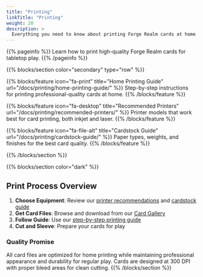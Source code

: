 ```yaml
---
title: "Printing"
linkTitle: "Printing"
weight: 20
description: >
  Everything you need to know about printing Forge Realm cards at home.
---
```


<div class="mt-4"></div>

{{% pageinfo %}}
Learn how to print high-quality Forge Realm cards for tabletop play.
{{% /pageinfo %}}

{{% blocks/section color="secondary" type="row" %}}

{{% blocks/feature icon="fa-print" title="Home Printing Guide" url="/docs/printing/home-printing-guide/" %}}
Step-by-step instructions for printing professional-quality cards at home.
{{% /blocks/feature %}}

{{% blocks/feature icon="fa-desktop" title="Recommended Printers" url="/docs/printing/recommended-printers/" %}}
Printer models that work best for card printing, both inkjet and laser.
{{% /blocks/feature %}}

{{% blocks/feature icon="fa-file-alt" title="Cardstock Guide" url="/docs/printing/cardstock-guide/" %}}
Paper types, weights, and finishes for the best card quality.
{{% /blocks/feature %}}

{{% /blocks/section %}}

{{% blocks/section color="dark" %}}

## Print Process Overview

1. **Choose Equipment**: Review our [printer recommendations](recommended-printers/) and [cardstock guide](cardstock-guide/)
2. **Get Card Files**: Browse and download from our [Card Gallery](/docs/cards/)
3. **Follow Guide**: Use our [step-by-step printing guide](home-printing-guide/)
4. **Cut and Sleeve**: Prepare your cards for play

### Quality Promise

All card files are optimized for home printing while maintaining professional appearance and durability for regular play. Cards are designed at 300 DPI with proper bleed areas for clean cutting.
{{% /blocks/section %}}
